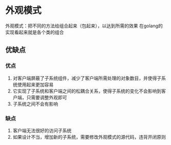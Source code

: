 # 外观模式

外观模式：把不同的方法给组合起来（包起来），以达到所需的效果
在golang的实现看起来就是各个类的组合

## 优缺点

### 优点
1. 对客户端屏蔽了子系统组件，减少了客户端所需处理的对象数目，并使得子系统使用起来更加容易
2. 它实现了子系统和客户端之间的松耦合关系，使得子系统的变化不会影响到客户端，只需要调整外观即可
3. 子系统之间不会有影响

### 缺点
1. 客户端无法很好的访问子系统
2. 如果设计不当，增加新的子系统，需要修改外观模式的源代码，违背开闭原则
